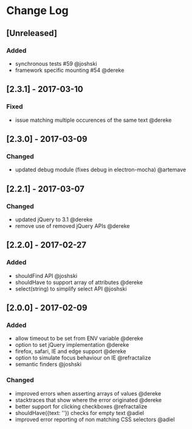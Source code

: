 # Change Log

## [Unreleased]
### Added
- synchronous tests #59 @joshski  
- framework specific mounting #54 @dereke

## [2.3.1] - 2017-03-10
### Fixed
 - issue matching multiple occurences of the same text @dereke

## [2.3.0] - 2017-03-09
### Changed
- updated debug module (fixes debug in electron-mocha) @artemave

## [2.2.1] - 2017-03-07
### Changed
- updated jQuery to 3.1 @dereke
- remove use of removed jQuery APIs @dereke 

## [2.2.0] - 2017-02-27
### Added
- shouldFind API @joshski
- shouldHave to support array of attributes @dereke
- select(string) to simplify select API @joshski

## [2.0.0] - 2017-02-09
### Added
- allow timeout to be set from ENV variable @dereke
- option to set jQuery implementation @dereke
- firefox, safari, IE and edge support @dereke
- option to simulate focus behaviour on IE @refractalize
- semantic finders @joshski

### Changed
- improved errors when asserting arrays of values @dereke
- stacktraces that show where the error originated @dereke
- better support for clicking checkboxes @refractalize
- shouldHave({text: ''}) checks for empty text @adiel
- improved error reporting of non matching CSS selectors @adiel
